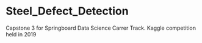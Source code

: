 # Steel_Defect_Detection
Capstone 3 for Springboard Data Science Carrer Track. Kaggle competition held in 2019
